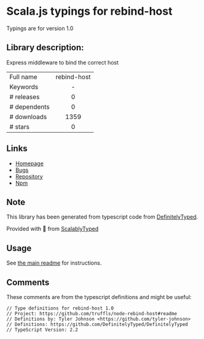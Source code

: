 
# Scala.js typings for rebind-host

Typings are for version 1.0

## Library description:
Express middleware to bind the correct host

|                    |                 |
| ------------------ | :-------------: |
| Full name          | rebind-host |
| Keywords           | - |
| # releases         | 0 |
| # dependents       | 0 |
| # downloads        | 1359 |
| # stars            | 0 |

## Links
- [Homepage](https://github.com/truffls/node-rebind-host#readme)
- [Bugs](https://github.com/truffls/node-rebind-host/issues)
- [Repository](https://github.com/truffls/node-rebind-host)
- [Npm](https://www.npmjs.com/package/rebind-host)
    


## Note
This library has been generated from typescript code from [DefinitelyTyped](https://definitelytyped.org).

Provided with :purple_heart: from [ScalablyTyped](https://github.com/oyvindberg/ScalablyTyped)

## Usage
See [the main readme](../../readme.md) for instructions.

## Comments

These comments are from the typescript definitions and might be useful:
```
// Type definitions for rebind-host 1.0
// Project: https://github.com/truffls/node-rebind-host#readme
// Definitions by: Tyler Johnson <https://github.com/tyler-johnson>
// Definitions: https://github.com/DefinitelyTyped/DefinitelyTyped
// TypeScript Version: 2.2

```

